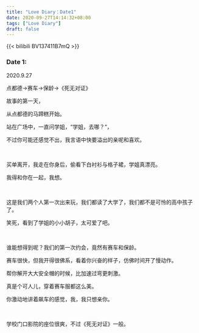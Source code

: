 ```yaml
---
title: "Love Diary：Date1"
date: 2020-09-27T14:14:32+08:00
tags: ["Love Diary"]
draft: false
---
```


{{< bilibili BV137411B7mQ >}}

### Date 1:

2020.9.27

点都德->赛车->保龄->《死无对证》   

故事的第一天，  


从点都德的马蹄糕开始。  

站在广场中，一直问学姐，“学姐，去哪？“，  

不过你可能还感觉不出，我言语中快要溢出的亲呢和喜欢。  

​    

买单离开，我走在你身后，偷看下白衬衫与格子裙，学姐真漂亮。  

我得和你在一起，我想。  

​    

这是我们两个人第一次出来玩，我们都读了大学了，我们都不是可怜的高中孩子了。  

笑死，看到了学姐的小小胡子，太可爱了吧。  

​    

谁能想得到呢？我们的第一次约会，竟然有赛车和保龄。  

赛车很快，但我开得很佛系，看着你兴奋的样子，仿佛时间开了慢动作。  

帮你解开大大安全帽的时候，比加速过弯更刺激。  

真是个可人儿，穿着赛车服都这么美。  

你激动地讲着飙车的感觉，我，我只想亲你。  

​    

学校门口影院的座位很爽，不过《死无对证》一般。
